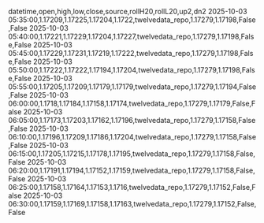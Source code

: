 datetime,open,high,low,close,source,rollH20,rollL20,up2,dn2
2025-10-03 05:35:00,1.17209,1.17225,1.17204,1.1722,twelvedata_repo,1.17279,1.17198,False,False
2025-10-03 05:40:00,1.17221,1.17229,1.17204,1.17227,twelvedata_repo,1.17279,1.17198,False,False
2025-10-03 05:45:00,1.17229,1.17231,1.17219,1.17222,twelvedata_repo,1.17279,1.17198,False,False
2025-10-03 05:50:00,1.17222,1.17222,1.17194,1.17204,twelvedata_repo,1.17279,1.17198,False,False
2025-10-03 05:55:00,1.17205,1.17209,1.17179,1.17179,twelvedata_repo,1.17279,1.17194,False,False
2025-10-03 06:00:00,1.1718,1.17184,1.17158,1.17174,twelvedata_repo,1.17279,1.17179,False,False
2025-10-03 06:05:00,1.17173,1.17203,1.17162,1.17196,twelvedata_repo,1.17279,1.17158,False,False
2025-10-03 06:10:00,1.17196,1.17209,1.17186,1.17204,twelvedata_repo,1.17279,1.17158,False,False
2025-10-03 06:15:00,1.17205,1.17215,1.17178,1.17195,twelvedata_repo,1.17279,1.17158,False,False
2025-10-03 06:20:00,1.17191,1.17194,1.17152,1.17159,twelvedata_repo,1.17279,1.17158,False,False
2025-10-03 06:25:00,1.17158,1.17164,1.17153,1.1716,twelvedata_repo,1.17279,1.17152,False,False
2025-10-03 06:30:00,1.17159,1.17169,1.17158,1.17163,twelvedata_repo,1.17279,1.17152,False,False
